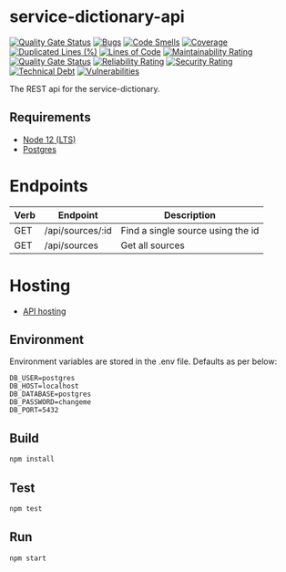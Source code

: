# service-dictionary-api

[![Quality Gate Status](https://sonarcloud.io/api/project_badges/measure?project=service-dictionary_service-dictionary-api&metric=alert_status)](https://sonarcloud.io/dashboard?id=service-dictionary_service-dictionary-api)
[![Bugs](https://sonarcloud.io/api/project_badges/measure?project=service-dictionary_service-dictionary-api&metric=bugs)](https://sonarcloud.io/dashboard?id=service-dictionary_service-dictionary-api)
[![Code Smells](https://sonarcloud.io/api/project_badges/measure?project=service-dictionary_service-dictionary-api&metric=code_smells)](https://sonarcloud.io/dashboard?id=service-dictionary_service-dictionary-api)
[![Coverage](https://sonarcloud.io/api/project_badges/measure?project=service-dictionary_service-dictionary-api&metric=coverage)](https://sonarcloud.io/dashboard?id=service-dictionary_service-dictionary-api)
[![Duplicated Lines (%)](https://sonarcloud.io/api/project_badges/measure?project=service-dictionary_service-dictionary-api&metric=duplicated_lines_density)](https://sonarcloud.io/dashboard?id=service-dictionary_service-dictionary-api)
[![Lines of Code](https://sonarcloud.io/api/project_badges/measure?project=service-dictionary_service-dictionary-api&metric=ncloc)](https://sonarcloud.io/dashboard?id=service-dictionary_service-dictionary-api)
[![Maintainability Rating](https://sonarcloud.io/api/project_badges/measure?project=service-dictionary_service-dictionary-api&metric=sqale_rating)](https://sonarcloud.io/dashboard?id=service-dictionary_service-dictionary-api)
[![Quality Gate Status](https://sonarcloud.io/api/project_badges/measure?project=service-dictionary_service-dictionary-api&metric=alert_status)](https://sonarcloud.io/dashboard?id=service-dictionary_service-dictionary-api)
[![Reliability Rating](https://sonarcloud.io/api/project_badges/measure?project=service-dictionary_service-dictionary-api&metric=reliability_rating)](https://sonarcloud.io/dashboard?id=service-dictionary_service-dictionary-api)
[![Security Rating](https://sonarcloud.io/api/project_badges/measure?project=service-dictionary_service-dictionary-api&metric=security_rating)](https://sonarcloud.io/dashboard?id=service-dictionary_service-dictionary-api)
[![Technical Debt](https://sonarcloud.io/api/project_badges/measure?project=service-dictionary_service-dictionary-api&metric=sqale_index)](https://sonarcloud.io/dashboard?id=service-dictionary_service-dictionary-api)
[![Vulnerabilities](https://sonarcloud.io/api/project_badges/measure?project=service-dictionary_service-dictionary-api&metric=vulnerabilities)](https://sonarcloud.io/dashboard?id=service-dictionary_service-dictionary-api)

The REST api for the service-dictionary.

## Requirements

- [Node 12 (LTS)]('https://nodejs.org/en/blog/release/v12.13.0/')
- [Postgres]('https://github.com/service-dictionary/service-dictionary-postgres-compose')

# Endpoints

| **Verb** | **Endpoint**     | **Description**                   |
| -------- | ---------------- | --------------------------------- |
| GET      | /api/sources/:id | Find a single source using the id |
| GET      | /api/sources     | Get all sources                   |

# Hosting

- [API hosting]('TBC')

## Environment

Environment variables are stored in the .env file. Defaults as per below:

```
DB_USER=postgres
DB_HOST=localhost
DB_DATABASE=postgres
DB_PASSWORD=changeme
DB_PORT=5432
```

## Build

```bash
npm install
```

## Test

```bash
npm test
```

## Run

```bash
npm start
```
